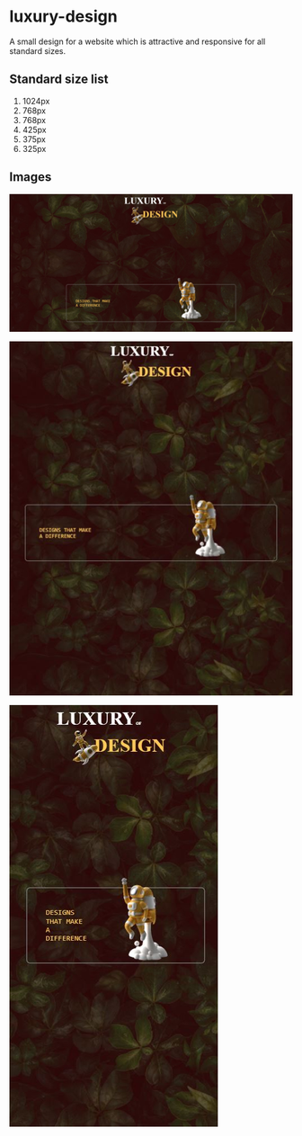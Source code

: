 # luxury-design

A small design for a website which is attractive
and responsive for all standard sizes.

## Standard size list
1) 1024px
2) 768px
3) 768px
4) 425px
5) 375px
6) 325px

## Images
![plot](assets\luxury-design-laptop.JPG)

![plot](assets\luxury-design-tablet.JPG)

![plot](assets\luxury-design-mobile.JPG)